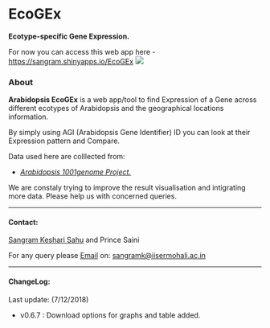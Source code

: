 # EcoGEx

**Ecotype-specific Gene Expression.**

For now you can access this web app here - https://sangram.shinyapps.io/EcoGEx ![](https://img.shields.io/website-up-down-green-orange/https/sangram.shinyapps.io/EcoGEx.svg?style=flat)

### About

**Arabidopsis EcoGEx** is a web app/tool to find Expression of a Gene across different ecotypes of Arabidopsis and the geographical locations information.

By simply using AGI (Arabidopsis Gene Identifier) ID you can look at their Expression pattern and Compare.

Data used here are colllected from:

+ [*Arabidopsis 1001genome Project.*](https://1001genomes.org/)

We are constaly trying to improve the result visualisation and intigrating more data. Please help us with concerned queries.

--------------
#### Contact:
[Sangram Keshari Sahu](https://sksahu.net) and Prince Saini

For any query please [Email](mailto:sangramk@iisermohali.ac.in) on: sangramk@iisermohali.ac.in

---------------
#### ChangeLog:
Last update:
(7/12/2018)
* v0.6.7 : Download options for graphs and table added.
